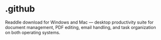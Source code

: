 # .github
Readdle download for Windows and Mac — desktop productivity suite for document management, PDF editing, email handling, and task organization on both operating systems.
